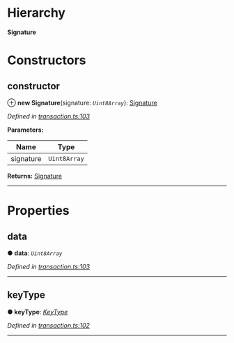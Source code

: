 

# Hierarchy

**Signature**

# Constructors

<a id="constructor"></a>

##  constructor

⊕ **new Signature**(signature: *`Uint8Array`*): [Signature](_transaction_.signature.md)

*Defined in [transaction.ts:103](https://github.com/nearprotocol/nearlib/blob/fb0e31a/src.ts/transaction.ts#L103)*

**Parameters:**

| Name | Type |
| ------ | ------ |
| signature | `Uint8Array` |

**Returns:** [Signature](_transaction_.signature.md)

___

# Properties

<a id="data"></a>

##  data

**● data**: *`Uint8Array`*

*Defined in [transaction.ts:103](https://github.com/nearprotocol/nearlib/blob/fb0e31a/src.ts/transaction.ts#L103)*

___
<a id="keytype"></a>

##  keyType

**● keyType**: *[KeyType](../enums/_utils_key_pair_.keytype.md)*

*Defined in [transaction.ts:102](https://github.com/nearprotocol/nearlib/blob/fb0e31a/src.ts/transaction.ts#L102)*

___

